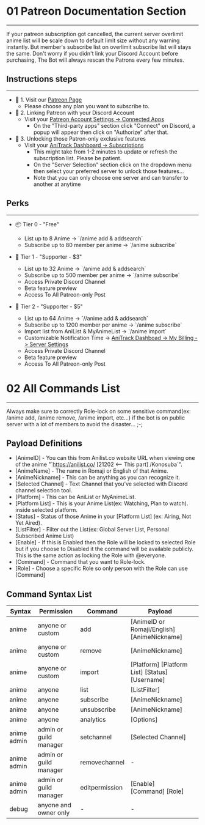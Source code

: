 # 01 Patreon Documentation Section 
---
<critical>
If your patreon subscription got cancelled, the current server overlimit anime list will be scale down to default limit size without any warning instantly. But member's subscribe list on overlimit subscribe list will stays the same.
</critical>
<info>
Don't worry if you didn't link your Discord Account before purchasing, The Bot will always rescan the Patrons every few minutes. 
</info>


## Instructions steps
---
- 🎉 1. Visit our <a href="https://patreon.com/anitrack" target="_blank">Patreon Page</a>
    - Please choose any plan you want to subscribe to.
- 🔗 2. Linking Patreon with your Discord Account
    - Visit your <a href="https://www.patreon.com/settings/apps" target="_blank"> Patreon Account Settings -> Connected Apps </a>
        - On the "Third-party apps" section click "Connect" on Discord, a popup will appear then click on "Authorize" after that.
- 🌟 3. Unlocking those Patron-only exclusive features
    - Visit your <a href="https://anitrack.co/dashboard/mybilling" target="_blank"> AniTrack Dashboard -> Subscriptions </a>
        - This might take from 1-2 minutes to update or refresh the subscription list. Please be patient.
        - On the "Server Selection" section click on the dropdown menu then select your preferred server to unlock those features...
        - Note that you can only choose one server and can transfer to another at anytime

## Perks
---
- 📦 Tier 0 - "Free"
    - List up to 8 Anime -> \`/anime add & addsearch\`
    - Subscribe up to 80 member per anime -> \`/anime subscribe\`

- 🎁 Tier 1 - "Supporter - $3"
    - List up to 32 Anime -> \`/anime add & addsearch\`
    - Subscribe up to 500 member per anime -> \`/anime subscribe\`
    - Access Private Discord Channel
    - Beta feature preview
    - Access To All Patreon-only Post
    
- 💎 Tier 2 - "Supporter - $5" 
    - List up to 64 Anime -> \`//anime add & addsearch\`
    - Subscribe up to 1200 member per anime -> \`/anime subscribe\`
    - Import list from AniList & MyAnimeList -> \`/anime import\`
    - Customizable Notification Time -> <a href="https://anitrack.co/dashboard/mybilling" target="_blank">AniTrack Dashboad -> My Billing -> Server Settings </a>
    - Access Private Discord Channel
    - Beta feature preview
    - Access To All Patreon-only Post

# 02 All Commands List
---
<warn>
Always make sure to correctly Role-lock on some sensitive command(ex: /anime add, /anime remove, /anime import, etc...) if the bot is on public server with a lot of members to avoid the disaster... ;-;
</warn>

## Payload Definitions
- [AnimeID] - You can this from Anilist.co website URL when viewing one of the anime "\`https://anilist.co/ [21202 <-- This part] /Konosuba\`".
- [AnimeName] - The name in Romaji or English of that Anime.
- [AnimeNickname] - This can be anything as you can recognize it.
- [Selected Channel] - Text Channel that you've selected with Discord channel selection tool.
- [Platform] - This can be AniList or MyAnimeList.
- [Platform List] - This is your Anime List(ex: Watching, Plan to watch). inside selected platform.
- [Status] - Status of those Anime in your [Platform List] (ex: Airing, Not Yet Aired).
- [ListFilter] - Filter out the List(ex: Global Server List, Personal Subscribed Anime List)
- [Enable] - If this is Enabled then the Role will be locked to selected Role but if you choose to Disabled it the command will be available publicly. This is the same action as locking the Role with @everyone.
- [Command] - Command that you want to Role-lock.
- [Role] - Choose a specific Role so only person with the Role can use [Command]

## Command Syntax List
| Syntax | Permission | Command | Payload |  |
|---|---|---|---|---|
| anime | anyone or custom | add | [AnimeID or Romaji/English] [AnimeNickname]|  |
| anime | anyone or custom | remove | [AnimeNickname]|  |
| anime | anyone or custom | import | [Platform] [Platform List] [Status] [Username] |  |
| anime | anyone | list | [ListFilter] |  |
| anime | anyone | subscribe | [AnimeNickname] |  |
| anime | anyone | unsubscribe | [AnimeNickname] |  |
| anime | anyone | analytics | [Options] |  |
| anime admin | admin or guild manager | setchannel | [Selected Channel] |  |
| anime admin | admin or guild manager | removechannel | - |  |
| anime admin | admin or guild manager | editpermission | [Enable] [Command] [Role] |  |
| debug | anyone and owner only | - | - |  |


